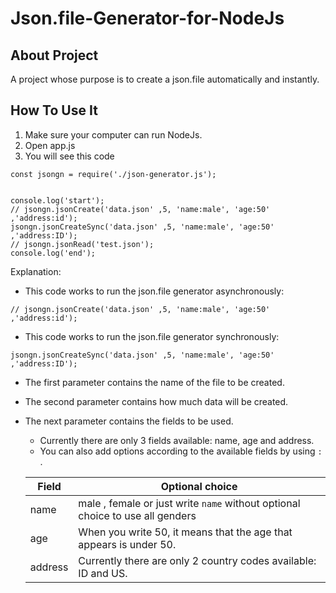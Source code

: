 # Json.file-Generator-for-NodeJs

## About Project
A project whose purpose is to create a json.file automatically and instantly.

## How To Use It
1. Make sure your computer can run NodeJs.
2. Open app.js
3. You will see this code
```
const jsongn = require('./json-generator.js');


console.log('start');
// jsongn.jsonCreate('data.json' ,5, 'name:male', 'age:50' ,'address:id');
jsongn.jsonCreateSync('data.json' ,5, 'name:male', 'age:50' ,'address:ID');
// jsongn.jsonRead('test.json');
console.log('end');
```
Explanation:
- This code works to run the json.file generator asynchronously:
```
// jsongn.jsonCreate('data.json' ,5, 'name:male', 'age:50' ,'address:id');
```

- This code works to run the json.file generator synchronously:
```
jsongn.jsonCreateSync('data.json' ,5, 'name:male', 'age:50' ,'address:ID');
```
- The first parameter contains the name of the file to be created.
- The second parameter contains how much data will be created.
- The next parameter contains the fields to be used.
  - Currently there are only 3 fields available: name, age and address.
  - You can also add options according to the available fields by using `:` . 
 
   | Field | Optional choice |
   | --- | --- |
   | name | male , female or just write `name` without optional choice to use all genders |
   | age | When you write 50, it means that the age that appears is under 50. |
   | address | Currently there are only 2 country codes available: ID and US. |
